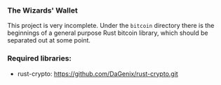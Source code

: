 
### The Wizards' Wallet

This project is very incomplete. Under the `bitcoin` directory there is the beginnings of a general purpose Rust bitcoin library, which should be separated out at some point.

### Required libraries:
-  rust-crypto: https://github.com/DaGenix/rust-crypto.git


